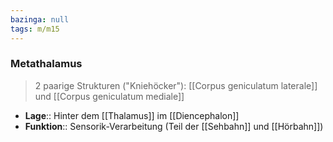 ```yaml
---
bazinga: null
tags: m/m15
---
```

### Metathalamus 
> 2 paarige Strukturen ("Kniehöcker"): [[Corpus geniculatum laterale]] und [[Corpus geniculatum mediale]]
- **Lage**:: Hinter dem [[Thalamus]] im [[Diencephalon]]
- **Funktion**:: Sensorik-Verarbeitung (Teil der [[Sehbahn]] und [[Hörbahn]])